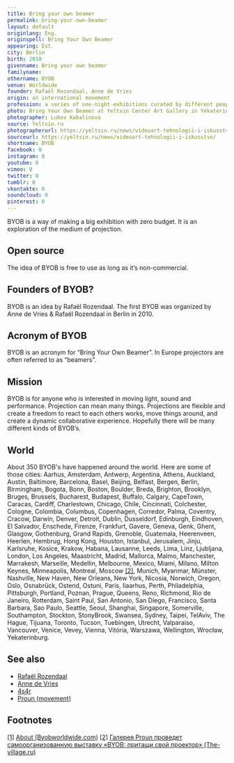 ```yaml
---
title: Bring your own beamer
permalink: bring-your-own-beamer
layout: default
originlang: Eng.
originspell: Bring Your Own Beamer
appearing: Est.
city: Berlin
birth: 2010
givenname: Bring your own beamer
familyname:
othername: BYOB
venue: Worldwide
founder: Rafaël Rozendaal, Anne de Vries
origin: an international movement
profession: a series of one-night-exhibitions curated by different people around the world
photo: Bring Your Own Beamer at Yeltsin Center Art Gallery in Yekaterinbur in 2017
photographer: Lubov Kabalinova
source: Yeltsin.ru
photographerurl: https://yeltsin.ru/news/videoart-tehnologii-i-iskusstvo/
sourceurl: https://yeltsin.ru/news/videoart-tehnologii-i-iskusstvo/
shortname: BYOB
facebook: 0
instagram: 0
youtube: 0
vimeo: 0
twitter: 0
tumblr: 0
vkontakte: 0
soundcloud: 0
pinterest: 0
---
```


BYOB is a way of making a big exhibition with zero budget. It is an exploration of the medium of projection.

## Open source

The idea of BYOB is free to use as long as it’s non-commercial.

## Founders of BYOB?

BYOB is an idea by Rafaël Rozendaal.
The first BYOB was organized by Anne de Vries & Rafaël Rozendaal in Berlin in 2010.

## Acronym of BYOB

BYOB is an acronym for “Bring Your Own Beamer”. In Europe projectors are often referred to as “beamers”.

## Mission

BYOB is for anyone who is interested in moving light, sound and performance. Projection can mean many things. Projections are flexible and create a freedom to react to each others works, move things around, and create a dynamic collaborative experience. Hopefully there will be many different kinds of BYOB’s.

## World

About 350 BYOB's have happened around the world.
Here are some of those cities: Aarhus, Amsterdam, Antwerp, Argentina, Athens, Auckland, Austin, Baltimore, Barcelona, Basel, Beijing, Belfast, Bergen, Berlin, Birmingham, Bogota, Bonn, Boston, Boulder, Breda, Brighton, Brooklyn, Bruges, Brussels, Bucharest, Budapest, Buffalo, Calgary, CapeTown, Caracas, Cardiff, Charlestown, Chicago, Chile, Cincinnati, Colchester, Cologne, Colombia, Columbus, Copenhagen, Corredor, Palma, Coventry, Cracow, Darwin, Denver, Detroit, Dublin, Dusseldorf, Edinburgh, Eindhoven, El Salvador, Enschede, Firenze, Frankfurt, Gavere, Geneva, Genk, Ghent, Glasgow, Gothenburg, Grand Rapids, Grenoble, Guatemala, Heerenveen, Heerlen, Hembrug, Hong Kong, Houston, Istanbul, Jerusalem, Jinju, Karlsruhe, Kosice, Krakow, Habana, Lausanne, Leeds, Lima, Linz, Ljubljana, London, Los Angeles, Maastricht, Madrid, Mallorca, Malmo, Manchester, Marrakesh, Marseille, Medellin, Melbourne, Mexico, Miami, Milano, Milton Keynes, Minneapolis, Montreal, Moscow <span id="a2">[\[2\]](#f2)</span>, Munich, Myanmar, Münster, Nashville, New Haven, New Orleans, New York, Nicosia, Norwich, Oregon, Oslo, Osnabrück, Ostend, Ostuni, Paris, Iiaarhus, Perth, Philadelphia, Pittsburgh, Portland, Poznan, Prague, Queens, Reno, Richmond, Rio de Janeiro, Rotterdam, Saint Paul, San Antonio, San Diego, Francisco, Santa Barbara, Sao Paulo, Seattle, Seoul, Shanghai, Singapore, Somerville, Southampton, Stockton, StonyBrook, Swansea, Sydney, Taipei, TelAviv, The Hague, Tijuana, Toronto, Tucson, Tuebingen, Utrecht, Valparaiso, Vancouver, Venice, Vevey, Vienna, Vitória, Warszawa, Wellington, Wrocław, Yekaterinburg.

## See also

+ [Rafaël Rozendaal](rozendaal-rafaël)
+ [Anne de Vries](vries-anne-de)
+ [4s4r](4s4r)
+ [Proun (movement)](proun-movement)

## Footnotes

[[1]](#a1) <span id="f1"></span> [About (Byobworldwide.com)](http://www.byobworldwide.com/)
[[2]](#a2) <span id="f2"></span> [Галерея Proun проведет самоорганизованную выставку «BYOB: притащи свой проектор» (The-village.ru)](https://www.the-village.ru/village/weekend/wknd-news/330561-bring-your-own-beamer)

